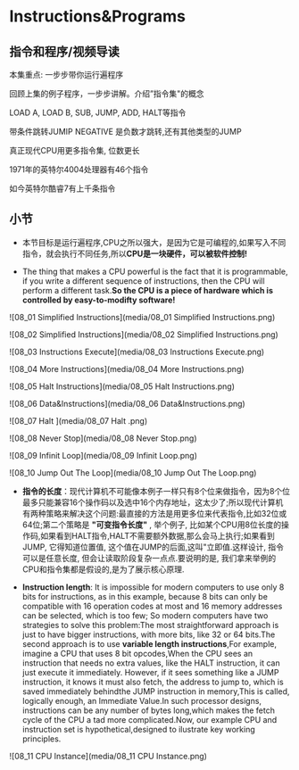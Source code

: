 Instructions&Programs
========================
## 指令和程序/视频导读

本集重点: 一步步带你运行遍程序

回顾上集的例子程序，一步步讲解。介绍”指令集"的概念

LOAD A, LOAD B, SUB, JUMP, ADD, HALT等指令

带条件跳转JUMIP NEGATIVE 是负数才跳转,还有其他类型的JUMP

真正现代CPU用更多指令集, 位数更长

1971年的英特尔4004处理器有46个指令

如今英特尔酷睿7有上千条指令

## 小节

* 本节目标是运行遍程序,CPU之所以强大，是因为它是可编程的,如果写入不同指令，就会执行不同任务,所以**CPU是一块硬件，可以被软件控制!**

* The thing that makes a CPU powerful is the fact that it is programmable, if you write a different sequence of instructions, then the CPU will perform a different task.**So the CPU is a piece of hardware which is controlled by easy-to-modifty software!**

![08_01 Simplified Instructions](media/08_01 Simplified Instructions.png)

![08_02 Simplified Instructions](media/08_02 Simplified Instructions.png)

![08_03 Instructions Execute](media/08_03 Instructions Execute.png)

![08_04 More Instructions](media/08_04 More Instructions.png)

![08_05 Halt Instructions](media/08_05 Halt Instructions.png)

![08_06 Data&Instructions](media/08_06 Data&Instructions.png)

![08_07 Halt ](media/08_07 Halt .png)

![08_08 Never Stop](media/08_08 Never Stop.png)

![08_09 Infinit Loop](media/08_09 Infinit Loop.png)

![08_10 Jump Out The Loop](media/08_10 Jump Out The Loop.png)

* **指令的长度**：现代计算机不可能像本例子一样只有8个位来做指令，因为8个位最多只能兼容16个操作码以及选中16个内存地址，这太少了;所以现代计算机有两种策略来解决这个问题:最直接的方法是用更多位来代表指令,比如32位或64位;第二个策略是 **"可变指令长度"** , 举个例子, 比如某个CPU用8位长度的操作码,如果看到HALT指令,HALT不需要额外数据,那么会马上执行;如果看到JUMP, 它得知道位置值, 这个值在JUMP的后面,这叫"立即值.这样设计, 指令可以是任意长度, 但会让读取阶段复杂一点点.要说明的是, 我们拿来举例的CPU和指令集都是假设的,是为了展示核心原理.

* **Instruction length**: It is impossible for modern computers to use only 8 bits for instructions, as in this example, because 8 bits can only be compatible with 16 operation codes at most and 16 memory addresses can be selected, which is too few; So modern computers have two strategies to solve this problem:The most straightforward approach is just to have bigger instructions, with more bits, like 32 or 64 bits.The second approach is to use **variable length instructions**,For example, imagine a CPU that uses 8 bit opcodes,When the CPU sees an instruction that needs no extra values, like the HALT instruction, it can just execute it immediately. However, if it sees something like a JUMP instruction, it knows it must also fetch, the address to jump to, which is saved immediately behindthe JUMP instruction in memory,This is called, logically enough, an Immediate Value.In such processor designs, instructions can be any number of bytes long,which makes the fetch cycle of the CPU a tad more complicated.Now, our example CPU and instruction set is hypothetical,designed to ilustrate key working principles.

![08_11 CPU Instance](media/08_11 CPU Instance.png)


